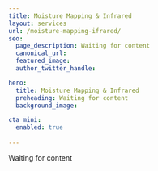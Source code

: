 ```yaml
---
title: Moisture Mapping & Infrared
layout: services
url: /moisture-mapping-ifrared/
seo:
  page_description: Waiting for content
  canonical_url:
  featured_image:
  author_twitter_handle:

hero:
  title: Moisture Mapping & Infrared
  preheading: Waiting for content
  background_image: 

cta_mini:
  enabled: true
  
---
```


Waiting for content